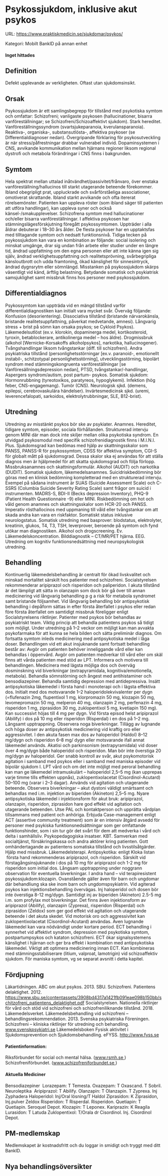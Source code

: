 # Psykossjukdom, inklusive akut psykos

URL: https://www.praktiskmedicin.se/sjukdomar/psykos/



Kategori: Mobilt BankID på annan enhet

#### Inget hittades

## Definition

Defekt upplevande av verkligheten. Oftast utan sjukdomsinsikt.

## Orsak

Psykossjukdom är ett samlingsbegrepp för tillstånd med psykotiska symtom och omfattar:
Schizofreni; vanligaste psykosen (hallucinationer, bisarra vanföreställningar; se Schizofreni/Schizoaffektivt sjukdom). Stark hereditet.
Vanföreställningssyndrom (svartsjukeparanoia, kverulansparanoia).
Reaktiva-, organiska-, substansutlösta-, affektiva psykoser (se Differentialdiagnoser nedan).
Övergripande förklaring för psykosutveckling är när stress/påfrestningar drabbar vulnerabel individ. Dopaminsystemen i CNS, avvikande kommunikation mellan hjärnans regioner liksom regional dystrofi och metabola förändringar i CNS finns i bakgrunden.

## Symtom

Hela spektrat mellan uttalad inåtvändhet/passivitet/frånvaro, över enstaka vanföreställning/hallucinos till starkt utagerande beteende förekommer. Ibland obegripligt prat, uppluckrade och svårförståeliga associationer, omotiverat skrattande. Ibland starkt avvikande och ofta itererat rörelsemönster.
Patienten kan uppleva röster (som ibland säger till patienten att utföra handlingar), kan uppleva syner och också känsel-/smakupplevelser. Schizofrena symtom med hallucinationer och/eller bisarra vanföreställningar. I affektiva psykosen har stämningslägesförskjutning föregått psykossymtomen. Uppträder i alla åldrar debuterar i 18–30 års ålder.
De flesta psykoser har en upptaktsfas med tilltagande symtom och nedsatt funktionsnivå.
Tidiga tecken på psykossjukdom kan vara en kombination av följande: social isolering och minskat umgänge, drar sig undan från arbete eller studier under en längre tid, ändrad uppfattning om den egna personen eller att inte känna igen sig själv, ändrad verklighetsuppfattning och realitets­prövning, svårbegripliga känsloutbrott och udda fram­toning, ökad känslighet för sinnesintryck, ändrad dygnsrytm eller sömnlängd.
Misstanken på psykossjukdom skärps väsentligt vid känd, ärftlig belastning.
Betydande somatisk och psykiatrisk samsjuklighet samt missbruk finns hos personer med psykossjukdom.

## Differentialdiagnos

Psykossymtom kan uppträda vid en mängd tillstånd varför differentialdiagnostiken kan initialt vara mycket svår. Överväg följande:
Konfusion (desorientering). Dissociativa tillstånd (bristande närvarokänsla, bristande realitetsuppfattning, påverkat medvetande, amnesi). Långvarig stress + brist på sömn kan orsaka psykos; se Cykloid Psykos).
Läkemedelsutlöst (ex.v. klorokin, dopaminerga medel, kortikosteroid, tyroxin, betablockerare, antikolinerga medel – hos äldre).
Drogmissbruk (alkohol [Wernicke-Korsakoffs alkoholpsykos], narkotika, hallucinogener).
Tvångshandlingar liksom tvångstankar (diff. till schizofreni). Andra psykiatriska tillstånd (personlighetsstörningar [ex.v. paranoid-, emotionellt instabil-, schitzotypal personlighetsstörning], utvecklingsstörning, bipolärt syndrom med stämningskongruenta vanföreställningar [se Vanföresällningsdepression nedan], PTSD, tvångstankar/-handlingar, Aspergers syndrom/autism, post partum- psykos.
Somatisk sjukdom: Hormonrubbning (tyreotoxikos, paratyreos, hypoglykemi). Infektion (hög feber, CNS-engagemang). Tumör (CNS). Neurologisk sjkd. (demens, epilepsi, cerebrovaskulära händelser). Invärtesmedicinsk sjkd. (uremi, leverencefalopati, sarkoidos, elektrolytrubbningar, SLE, B12-brist).

## Utredning

Utredning av misstänkt psykos bör ske av psykiater.
Anamnes. Hereditet, tidigare symtom, episoder, sociala förhållanden. Strukturerad intervju genom MINI där man dock inte skiljer mellan olika psykotiska syndrom. En utvidgad psykosmodul med specifik schizofrenidiagnostik finns i M.I.N.I. Plus.
Sjukdomsgrad kan bedömas med hjälp av skattningsskalor som PANSS, PANSS-R för psykossymtom, CDSS för affektiva symptom, CGI-S för globalt mått på sjukdomsgrad. Dessa skalor ska ej användas för att ställa diagnos men är hjälpmedel för att skatta sjukdomsgrad och följa förlopp.
Missbruksanamnes och skattningsformulär. Alkohol (AUDIT) och narkotika (DUDIT).
Somatisk sjukdom, läkemedelsanamnes.
Suicidriskbedömning bör göras med en klinisk bedömning kompletterad med en strukturerad intervju. Exempel på sådana instrument är SUAS (Suicide Assessment Scale) och C-SSRS (Columbia Suicide Severity Rating Scale) samt frågor om suicid i instrumenten.
MADRS-S, BDI-II (Becks depression Inventory), PHQ-9 (Patient Health Questionnaire -9) eller MINI. Riskbedömning om hot och våld genom anamnes och skattningsskalor som HCR-20 och PANSS. Imperativ rösthallocinos med uppmaning till våld eller tvångstankar om att skada andra kan vara en riskfaktor.
Somatiskt status inklusive neurologstatus.
Somatisk utredning med basprover: blodstatus, elektrolyter, kreatinin, glukos, T4, T3, TSH, leverprover, beroende på symtom och fynd utökar man diagnostiken. Alkohol och drogscreening.
Ev. Läkemedelskoncentration.
Bilddiagnostik – CT/MR/PET hjärna. EEG.
Utredning om kognitiv funktionsnedsättning med neuropsykologisk utredning.

## Behandling

Kontinuerlig läkemedelsbehandling är centralt för ökad livskvalitet och minskad mortalitet särskilt hos patienter med schizofreni. Socialstyrelsen rekommenderar aripiprazol och risperidon och paliperidon.
I akuta tillstånd är det lämpligt att sätta in olanzapin som dock bör gå över till annan medicinering vid långvarig behandling p g a risk för metabola syndromet samt bristande följsamhet. Vid långvarig behandling bör antipsykotisk behandling i depåform sättas in efter första återfallet i psykos eller redan före första återfallet om samtidigt missbruk föreligger enligt Socialstyrelsens riktlinjer.
Patienter med psykos bör behandlas av psykiatriskt team. Viktig princip att behandla patientens psykos så tidigt som möjligt. Under utredning på 1–2 veckor om möjligt kan man avvakta psykofarmaka för att kunna se hela bilden och sätta preliminär diagnos. Om fortsatta symtom inleds medicinering med antipsykotiska medel i låga doser. Behandlingen vid ett akut insjuknande samt fortsatt behandling består av:
Avgör om patienten behöver inneliggande vård eller kan behandlas i öppenvård. Avgör om patienten medverkar till vård eller om skäl finns att vårda patienten med stöd av LPT.
Informera och motivera till behandlingen. Medicinera med lägsta möjliga dos och överväg dosminskning vid biverkningar (extrapyramidala, kognitiva/emotionella, metabola).
Behandla sömnstörning och ångest med antihistaminer och bensodiazepiner.
Behandla samtidig depression med antidepressiva.
Insätt antipsykotiska läkemedel i första hand i monoterapi och i lägsta effektiva dos. Initialt med dos motsvarande 1–2 haloperidolekvivalenter per dygn (=flufenazin 2mg, flupentixol 1 mg, klorpromazin 50 mg, klozapin 50 mg, levomepromazin 50 mg, melperon 40 mg, olanzapin 2 mg, perfenazin 4 mg, risperidon 1 mg, ziprasidon 30 mg, zuklopentixol 5 mg, kvetiapin 150 mg). Kan successivt höjas till 4 mg per dygn. Vid första episod helst aripiprazol (Abilify) i dos på 10 mg eller risperidon (Risperdal) i en dos på 1–2 mg. Långsamt upptrappning. Observera noga biverkningar. Tillägg av lugnande och höga doser av antipsykotisk medicinering vid kraftig oro eller aggressivitet.
I den akuta fasen max dos av haloperidol (Haldol) 8–12 mg/dygn och risperidon 6–8 mg/ dygn eller motsvarande ifall annat läkemedel används. Akatisi och parkinsonism (extrapyramidala) vid doser över 4 mg/dygn både haloperidol och risperidon. Man bör inte överstiga 20 mg/dygn av haloperidol. Ger snabb kontroll av svår, akut psykomotorisk agitation i samband med psykos eller i samband med maniska episoder vid bipolär sjukdom I.
LPT vård och om det inte möjligt med peroral behandling kan man ge läkemedel intramuskulärt – haloperidol 2,5–5 mg (kan upprepas varje timme tills effekten uppnås), zuklopentixolacetat (Cisordinol-Acutard) 50–100 mg (varar i 2–3 dagar). Används vid agitation och utagerande beteende. Observera biverkningar – akut dystoni väldigt smärtsamt och behandlas med i.m. injektion av biperiden (Akineton) 2,5–5 mg.
Nyare antipsykotiska läkemedel i injektionsform för akut bruk: aripiprazol, olanzapin, risperidon, ziprasidon hare god effekt vid agitation och utagerande beteenden.
Utse PAL och kontaktperson och upprätta vårdplan tillsammans med patient och anhöriga. Erbjuda Case-management enligt ACT (assertive community treatment) som är en intensiv åtgärd avsedd för personer med psykiska funktionsnedsättningar som ger omfattande funktionshinder, som i sin tur gör det svårt för dem att medverka i vård och delta i samhällsliv.
Psykopedagogiska insatser.
KBT.
Samverkan med socialtjänst, försäkringskassa och andra aktörer kring patienten.
Gott omhändertagande av patientens somatiska tillstånd och livsstilsåtgärder. Hjälp med missbruk.
Läkemedelsterapi.
Antipsykotika: enligt Kloka listan  första hand rekommenderas aripiprazol, och risperidon. Särskilt vid förstagångsinsjuknande i dos på 10 mg för aripiprazol och 1-2 mg för risperidon som initial dos. Långsam upptrappning under noggrann observation för eventuella biverkningar.
I andra hand – vid terapiresistent psykossjukdom:klozapin. Ovanstående gäller även för barn och ungdomar där behandliung ska ske inom barn och ungdomspsykiatrin.
Vid agiterad psykos kan injektionsbehandling övervägas. Inj haloperidol och dosen bör inte överstiga 8-12 mg/dygn. Samtidigt inj av biperiden (Akineton) 2.5-5 mg i.m. som profylax mot biverkningar. Det finns även injektionsform av aripiprazol (Abilify), olanzapin (Zyprexa), risperidon (Risperdal) och ziprasidon (Zeldox) som ger god effekt vid agitation och utagerande beteende i det akuta skedet.
Vid motorisk oro och aggressivitet kan zuklopentixolacetat (Cisordinol-Acutard) användas. Även lugnande läkemedel kan vara nödvändigt under kortare period.
ECT behandling i synnerhet vid affektivt syndrom, depression med psykotiska symtom, postpartumpsykos och kataton schizofreni. ECT ökar signalsystemens känslighet i hjärnan och ger bra effekt i kombination med antipsykotiska läkemedel. Viktigt att optimera medicinering innan ECT.
Kan kombineras med stämningsstabiliserare (litium, valproat, lamotrigin) vid schizoaffektiv sjukdom. För maniska symtom, vg se separat avsnitt i detta kapitel.

## Fördjupning

Läkartidningen. ABC om akut psykos. 2013.
SBU. Schizofreni. Patientens delaktighet. 2012. https://www.sbu.se/contentassets/3908bd4317a1421fb091eae098b150bb/schitzofreni_patientens_delaktighet.pdf
Socialstyrelsen. Nationella riktlinjer för vård och stöd vid schizofreni och schizofreniliknande tillstånd. 2018.
Läkemedelsverket. Läkemedelsbehandling vid schizofreni – behandlingsrekommendation. 2013.
Svenska psykiatriska Föreningen. Schizofreni – kliniska riktlinjer för utredning och behandling. www.svenskpsykiatri.se
Läkemedelsboken
Fysisk aktivitet i Sjukdomsprevention och Sjukdomsbehandling. eFYSS. http://www.fyss.se

#### Patientinformation:

Riksförbundet för social och mental hälsa. (www.rsmh.se )
Schizofreniförbundet. (www.schizofreniforbundet.se )

#### Aktuella Mediciner

Bensodiazepiner 
Lorazepam: T Temesta. Oxazepam: T Oxascand. T Sobril.
Neuroleptika 
Aripiprazol: T Abilify. Olanzapin: T Olanzapin. T Zyprexa. Inj Zyphadera
Haloperidol: Inj/Oral lösning/T Haldol
Ziprasidon: K Ziprasidon, Inj.pulver Zeldox
Risperidon: T Risperdal. Risperidon.
Quetiapin: T Quetiapin. Seroquel Depot.
Klozapin: T Leponex.
Kariprazin: K Reagila
Lurasidon: T Latuda
Zuklopentixol: T/Orala dr Cisordinol. Inj. Cisordinol Depot.

## PM-medlemskap

Medlemskapet är kostnadsfritt och du loggar in smidigt och tryggt med ditt BankID.

## Nya behandlingsöversikter

